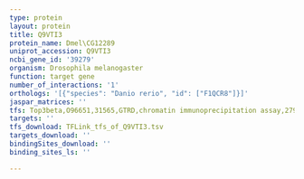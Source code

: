 ```yaml
---
type: protein
layout: protein
title: Q9VTI3
protein_name: Dmel\CG12289
uniprot_accession: Q9VTI3
ncbi_gene_id: '39279'
organism: Drosophila melanogaster
function: target gene
number_of_interactions: '1'
orthologs: '[{"species": "Danio rerio", "id": ["F1QCR8"]}]'
jaspar_matrices: ''
tfs: Top3beta,O96651,31565,GTRD,chromatin immunoprecipitation assay,27924024%5Buid%5D,No
targets: ''
tfs_download: TFLink_tfs_of_Q9VTI3.tsv
targets_download: ''
bindingSites_download: ''
binding_sites_ls: ''

---
```

